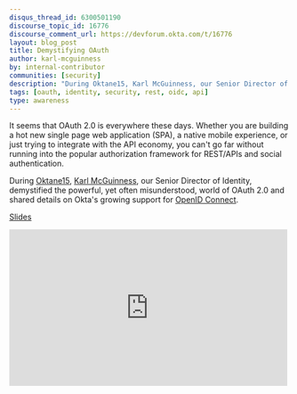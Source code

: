 ```yaml
---
disqus_thread_id: 6300501190
discourse_topic_id: 16776
discourse_comment_url: https://devforum.okta.com/t/16776
layout: blog_post
title: Demystifying OAuth
author: karl-mcguinness
by: internal-contributor
communities: [security]
description: "During Oktane15, Karl McGuinness, our Senior Director of Identity, demystified the powerful, yet often misunderstood, world of OAuth 2.0."
tags: [oauth, identity, security, rest, oidc, api]
type: awareness
---
```


It seems that OAuth 2.0 is everywhere these days. Whether you are building a hot new single page web application (SPA), a native mobile experience, or just trying to integrate with the API economy, you can't go far without running into the popular authorization framework for REST/APIs and social authentication.

During [Oktane15](https://www.okta.com/oktane15/), [Karl McGuinness](https://www.linkedin.com/in/karlmcguinness), our Senior Director of Identity, demystified the powerful, yet often misunderstood, world of OAuth 2.0 and shared details on Okta's growing support for [OpenID Connect](http://openid.net/connect/).

[Slides](http://www.slideshare.net/karl_mcguinness/demystifying-oauth-20)

<iframe src="https://player.vimeo.com/video/148164438" width="500" height="281" frameborder="0" webkitallowfullscreen mozallowfullscreen allowfullscreen></iframe>
